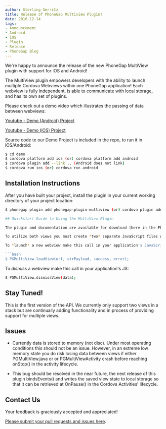 ```yaml
---
author: Sterling Gerritz
title: Release of PhoneGap Multiview Plugin!
date: 2016-12-14
tags:
- Announcement
- Android
- iOS
- Plugin
- Release
- PhoneGap Blog
---
```


We're happy to announce the release of the new PhoneGap MultiView plugin with support for iOS and Android!

The MultiView plugin empowers developers with the ability to launch multiple Cordova Webviews within
one PhoneGap application! Each webview is fully independent, is able to communicate with local storage, and has its own set of plugins.

Please check out a demo video which illustrates the passing of data between webviews:

[Youtube - Demo (Android) Project](https://youtu.be/_ZzBA28QO4s)

[Youtube - Demo (iOS) Project](https://youtu.be/WVbxFIGBh0Y)

Source code to our Demo Project is included in the repo, to run it in iOS/Android:

```bash
$ cd demo
$ cordova platform add ios (or) cordova platform add android
$ cordova plugin add --link .. (Android does not link)
$ cordova run ios (or) cordova run android
```
## Installation Instructions
After you have built your project, install the plugin in your current working directory of your project location:
```bash
$ phonegap plugin add phonegap-plugin-multiview (or) cordova plugin add phonegap-plugin-multiview

## Quickstart Guide to Using the MultiView Plugin

The plugin and documentation are available for download [here in the PhoneGap Repo](https://github.com/phonegap/phonegap-plugin-multiview).

To utilize both views you must create *two* separate JavaScript files which correspond repectively to the native portion of the plugin (PGMultiview.java and PGMultiviewActivity.java).

To *launch* a new webview make this call in your application's JavaScript:

```bash
$ PGMultiView.loadView(url, strPayload, success, error);
```

To *dismiss* a webview make this call in your application's JS:

```bash
$ PGMultiView.dismissView(data);
```

## Stay Tuned!

This is the first version of the API.  We currently only support two views in a stack but are continually adding functionality and in process of providing support for multiple views.

## Issues

- Currently data is stored to memory (not disc).  Under most operating conditions this should not be an issue. However, in an extreme low memory state you do risk losing data between views if either PGMultiView.java or or PGMultiViewActivity crash before reaching onStop() in the activity lifecycle.

- This bug should be resolved in the near future, the next release of this plugin bindsEvents() and writes the saved view state to local storage so that it can be retrieved at OnPause() in the Cordova Activities' lifecycle.

## Contact Us

Your feedback is graciously accepted and appreciated!

[Please submit your pull requests and issues here](https://github.com/phonegap/phonegap-plugin-multiview/).

